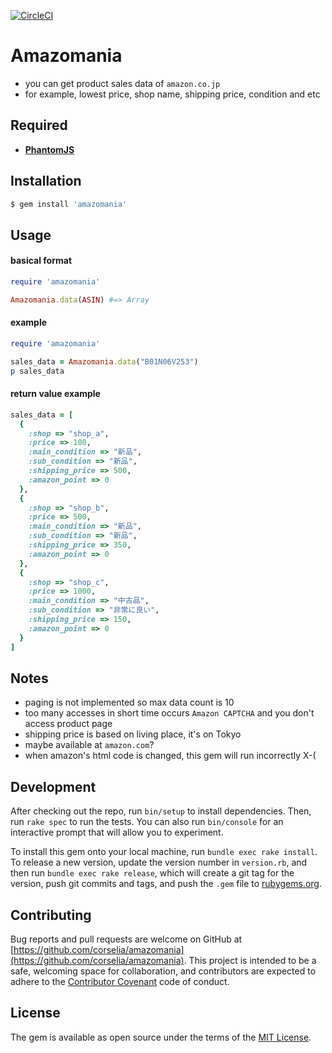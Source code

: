 [![CircleCI](https://circleci.com/gh/corselia/amazomania/tree/master.svg?style=svg)](https://circleci.com/gh/corselia/amazomania/tree/master)

# Amazomania
- you can get product sales data of `amazon.co.jp`
- for example, lowest price, shop name, shipping price, condition and etc

## Required
- [**PhantomJS**](http://phantomjs.org/)

## Installation
```bash
$ gem install 'amazomania'
```

## Usage

#### basical format

```ruby
require 'amazomania'

Amazomania.data(ASIN) #=> Array
```

#### example

```ruby
require 'amazomania'

sales_data = Amazomania.data("B01N06V253")
p sales_data
```

#### return value example
```ruby
sales_data = [
  {
    :shop => "shop_a",
    :price => 100,
    :main_condition => "新品",
    :sub_condition => "新品",
    :shipping_price => 500,
    :amazon_point => 0
  },
  {
    :shop => "shop_b",
    :price => 500,
    :main_condition => "新品",
    :sub_condition => "新品",
    :shipping_price => 350,
    :amazon_point => 0
  },
  {
    :shop => "shop_c",
    :price => 1000,
    :main_condition => "中古品",
    :sub_condition => "非常に良い",
    :shipping_price => 150,
    :amazon_point => 0
  }
]
```

## Notes
- paging is not implemented so max data count is 10
- too many accesses in short time occurs `Amazon CAPTCHA` and you don't access product page
- shipping price is based on living place, it's on Tokyo
- maybe available at `amazon.com`?
- when amazon's html code is changed, this gem will run incorrectly X-(

## Development
After checking out the repo, run `bin/setup` to install dependencies. Then, run `rake spec` to run the tests. You can also run `bin/console` for an interactive prompt that will allow you to experiment.

To install this gem onto your local machine, run `bundle exec rake install`. To release a new version, update the version number in `version.rb`, and then run `bundle exec rake release`, which will create a git tag for the version, push git commits and tags, and push the `.gem` file to [rubygems.org](https://rubygems.org).

## Contributing
Bug reports and pull requests are welcome on GitHub at [https://github.com/corselia/amazomania](https://github.com/corselia/amazomania). This project is intended to be a safe, welcoming space for collaboration, and contributors are expected to adhere to the [Contributor Covenant](http://contributor-covenant.org) code of conduct.

## License
The gem is available as open source under the terms of the [MIT License](http://opensource.org/licenses/MIT).
